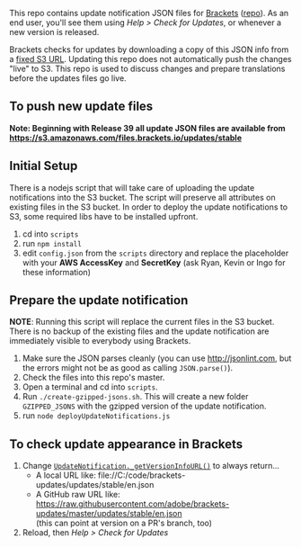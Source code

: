 This repo contains update notification JSON files for [Brackets](http://brackets.io) ([repo](https://github.com/adobe/brackets)). As an end user, you'll see them using _Help > Check for Updates_, or whenever a new version is released.

Brackets checks for updates by downloading a copy of this JSON info from a [fixed S3 URL](https://s3.amazonaws.com/files.brackets.io/updates/stable). Updating this repo does not automatically push the changes "live" to S3. This repo is used to discuss changes and prepare translations before the updates files go live.

## To push new update files

**Note: Beginning with Release 39 all update JSON files are available from https://s3.amazonaws.com/files.brackets.io/updates/stable**

## Initial Setup
There is a nodejs script that will take care of uploading the update notifications into the S3 bucket. The script will preserve all attributes on existing files in the S3 bucket.
In order to deploy the update notifications to S3, some required libs have to be installed upfront.

1. cd into `scripts`
2. run `npm install`
3. edit `config.json` from the `scripts` directory and replace the placeholder with your **AWS AccessKey** and **SecretKey** (ask Ryan, Kevin or Ingo for these information)

## Prepare the update notification

**NOTE**: Running this script will replace the current files in the S3 bucket. There is no backup of the existing files and the update notification are immediately visible to everybody using Brackets.

1. Make sure the JSON parses cleanly (you can use http://jsonlint.com, but the errors might not be as good as calling `JSON.parse()`).
2. Check the files into this repo's master.
3. Open a terminal and cd into `scripts`.
4. Run `./create-gzipped-jsons.sh`. This will create a new folder `GZIPPED_JSONS` with the gzipped version of the update notification.
5. run `node deployUpdateNotifications.js`

## To check update appearance in Brackets

1. Change [`UpdateNotification._getVersionInfoURL()`](https://github.com/adobe/brackets/blob/master/src/utils/UpdateNotification.js#L101-L109)
   to always return...
     * A local URL like: file://C:/code/brackets-updates/updates/stable/en.json
     * A GitHub raw URL like: https://raw.githubusercontent.com/adobe/brackets-updates/master/updates/stable/en.json
       <br>(this can point at version on a PR's branch, too)
2. Reload, then _Help > Check for Updates_
